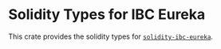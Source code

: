 # Solidity Types for IBC Eureka

This crate provides the solidity types for [`solidity-ibc-eureka`](https://github.com/cosmos/solidity-ibc-eureka).
